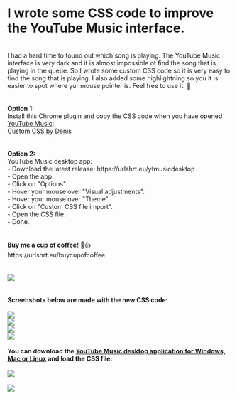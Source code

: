# I wrote some CSS code to improve the YouTube Music interface.
<br>
I had a hard time to found out which song is playing. The YouTube Music interface is very dark and it is almost impossible ot find the song that is playing in the queue. So I wrote some custom CSS code so it is very easy to find the song that is playing. I also added some highlightning so you it is easier to spot where yur mouse pointer is. Feel free to use it. 🙂
<br>
<br>
<br>
<b>Option 1: </b><br>
Install this Chrome plugin and copy the CSS code when you have opened <a href="https://music.youtube.com">YouTube Music</a>:</b>
<br>
<a href="https://chromewebstore.google.com/detail/custom-css-by-denis/cemphncflepgmgfhcdegkbkekifodacd" target="_blank">Custom CSS by Denis</a>
<br>
<br>
<br>
<b>Option 2: </b><br>
YouTube Music desktop app: <br>
- Download the latest release: https://urlshrt.eu/ytmusicdesktop<br>
- Open the app.<br>
- Click on "Options".<br>
- Hover your mouse over "Visual adjustments".<br>
- Hover your mouse over "Theme".<br>
- Click on "Custom CSS file import".<br>
- Open the CSS file.<br>
- Done.
<br>
<br>
<br>
<b>Buy me a cup of coffee!</b> 🙂👍 <br>
https://urlshrt.eu/buycupofcoffee
<br>
<br>
<br>
<img src="https://urlshrt.eu/donateqr"></img>
<br>
<br>
<br>
<b>Screenshots below are made with the new CSS code:</b>
<br>
<br>
<img src="https://github.com/wootje/youtube-music-css-file-for-better-interface/blob/master/Screenshots%202024-12-06/1.png?raw=true"></img>
<br>
<img src="https://github.com/wootje/youtube-music-css-file-for-better-interface/blob/master/Screenshots%202024-12-06/2.png?raw=true"></img>
<br>
<img src="https://github.com/wootje/youtube-music-css-file-for-better-interface/blob/master/Screenshots%202024-12-06/3.png?raw=true"></img>
<br>
<img src="https://github.com/wootje/youtube-music-css-file-for-better-interface/blob/master/Screenshots%202024-12-06/4.png?raw=true"></img>
<br>
<br>
<b>You can download the <a href="https://github.com/th-ch/youtube-music/releases" target="_blank">YouTube Music desktop application for Windows, Mac or Linux</a> and load the CSS file:</b>
<br>
<br>
<img src="https://github.com/wootje/youtube-music-css-file-for-better-interface/blob/master/Screenshots%202024-12-06/5.png?raw=true"></img>
<br>
<br>
<img src="https://img.shields.io/github/downloads/wootje/youtube-music-css-file-for-better-interface/total.svg"></img>
